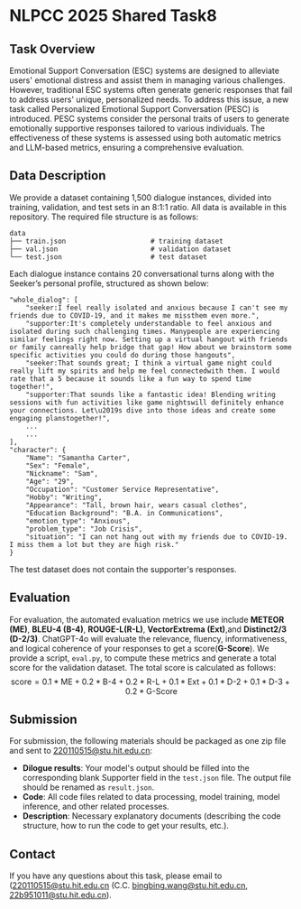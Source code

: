 # NLPCC 2025 Shared Task8

## Task Overview
Emotional Support Conversation (ESC) systems are designed to alleviate users' emotional distress and assist them in managing various challenges. However, traditional ESC systems often generate generic responses that fail to address users' unique, personalized needs. To address this issue, a new task called Personalized Emotional Support Conversation (PESC) is introduced. PESC systems consider the personal traits of users to generate emotionally supportive responses tailored to various individuals. The effectiveness of these systems is assessed using both automatic metrics and LLM-based metrics, ensuring a comprehensive evaluation.


## Data Description
We provide a dataset containing 1,500 dialogue instances, divided into training, validation, and test sets in an 8:1:1 ratio. All data is available in this repository. The required file structure is as follows:
```
data
├── train.json                     # training dataset
├── val.json                       # validation dataset
└── test.json                      # test dataset
```
Each dialogue instance contains 20 conversational turns along with the Seeker’s personal profile, structured as shown below:
```
"whole_dialog": [
    "seeker:I feel really isolated and anxious because I can't see my friends due to COVID-19, and it makes me missthem even more.",
    "supporter:It's completely understandable to feel anxious and isolated during such challenging times. Manypeople are experiencing similar feelings right now. Setting up a virtual hangout with friends or family canreally help bridge that gap! How about we brainstorm some specific activities you could do during those hangouts",
    "seeker:That sounds great; I think a virtual game night could really lift my spirits and help me feel connectedwith them. I would rate that a 5 because it sounds like a fun way to spend time together!",
    "supporter:That sounds like a fantastic idea! Blending writing sessions with fun activities like game nightswill definitely enhance your connections. Let\u2019s dive into those ideas and create some engaging planstogether!",
    ...
    ...
],
"character": {
    "Name": "Samantha Carter",
    "Sex": "Female",
    "Nickname": "Sam",
    "Age": "29",
    "Occupation": "Customer Service Representative",
    "Hobby": "Writing",
    "Appearance": "Tall, brown hair, wears casual clothes",
    "Education Background": "B.A. in Communications",
    "emotion_type": "Anxious",
    "problem_type": "Job Crisis",
    "situation": "I can not hang out with my friends due to COVID-19. I miss them a lot but they are high risk."
}
```
The test dataset does not contain the supporter's responses.


## Evaluation
For evaluation, the automated evaluation metrics we use include **METEOR (ME)**, **BLEU-4 (B-4)**, **ROUGE-L(R-L)**, **VectorExtrema (Ext)**,and **Distinct2/3 (D-2/3)**. ChatGPT-4o will evaluate the relevance, fluency, informativeness, and logical coherence of your responses to get a score(**G-Score**). We provide a script, `eval.py`, to compute these metrics and generate a total score for the validation dataset. The total score is calculated as follows:
$$\text{score} = 0.1 * \text{ME} + 0.2 * \text{B-4} + 0.2 * \text{R-L} + 0.1 * \text{Ext} + 0.1 * \text{D-2} + 0.1 * \text{D-3} +  0.2 * \text{G-Score}$$


## Submission
For submission, the following materials should be packaged as one zip file and sent to <220110515@stu.hit.edu.cn>:
- **Dilogue results**: Your model's output should be filled into the corresponding blank Supporter field in the `test.json` file. The output file should be renamed as `result.json`.
- **Code**: All code files related to data processing, model training, model inference, and other related processes.
- **Description**: Necessary explanatory documents (describing the code structure, how to run the code to get your results, etc.).


## Contact
If you have any questions about this task, please email to (<220110515@stu.hit.edu.cn> (C.C. <bingbing.wang@stu.hit.edu.cn>, <22b951011@stu.hit.edu.cn>).

